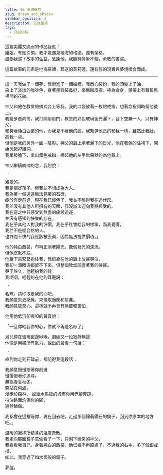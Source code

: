 ```yaml
---
title: 02 靈魂擁抱
slug: dream_and_shadow
sidebar_position: 2
description: 真誠相待
tags:
  - 真誠相待
---
```


這篇美麗又脆弱的作品謹獻：  
姐姐，有她引領，我才能遇見地海的格德，還有榮格。  
鼓勵我寫下故事的弘益，感謝他，我能夠持筆不輟，勇敢的書寫。  

這篇故事的元素是地海巫師，葬送的芙莉蓮，還有我的現實與夢境揉合而成。  

-------------
這⼀天我做了⼀個夢，我滑進了⼀個婚禮，我悉⼼裝扮，我的頭髮上了油，  
染上了淡淡的咖啡⾊，⾝著⿊⻄裝⿐挺，毫無皺⽪摺，極為合⾝，領帶上有著藍⿊相間的花紋。  

神⽗和他在教堂的儀式台上等我，我的⼝袋放著⼀枚銀戒指，想著念祝詞時幫他戴上。  
我緩步走向前，我打開那扇⾨，教堂的彩⾊玻璃窗光灑下，台下空無⼀⼈，只有神⽗，  
和⾝著純⽩⻄裝的他，⽽我見不著他的臉，我知道他長的和我⼀樣，雖然比我壯，⾼我⼀些。  
但他是我的另外一面－陰影。神⽗的肩上承著灑下的⽇光，他在我倆的注視下，開始念起祝禱詞。    
我單膝脆下，拿出銀⾊戒指，捧起他的左⼿無聲默的為他戴上。  

神⽗繼續喃喃的念，我則說：  

「  
親愛的，  
我是個好孩⼦，但我並不想成為⼤⼈。  
我為著⼀個遠遠無法⾒著的⽯碑，  
疲於奔走前進，現在我已經倦了，我並不曉得我在追什麼。  
我並沒有其他⼈所擁有的天賦，我沒辦法迎向我將經受的。  
我在這之中只感受到無盡的痛苦追逐，  
並沒有感知的快樂的存在。  
我在乎其他⼈對我的評價，我在乎社會給我的標準，⽽我覺得，  
我並不是個合格的⼈。  
也許跑不快的我應該被丟棄，因為無法提供價值。」   


他的純⽩⻄裝，布料正淌著陽光，像個發光的溪流。  
但他沉默不語。   
他蹲下來緊緊抱住我，我倚靠在他的肩上放聲哭泣，   
我卻⼀滴眼淚都留不下來，但整個教堂回盪著我的哭聲。  
哭了許久，他輕拍我的背。  
我哽咽，輕輕的在他的耳邊説：  

「  
名琮，請你取走我的⼼吧，  
我願意失去感覺，來換取適應和前進。  
我願意放棄⼼，這樣就不再會有痛苦和害怕」  
  
  
他⽤他低沉卻嘶啞的聲⾳說：  

「⼀旦你給我你的⼼，你就不再是名琮了」  

烏兒停在玻璃窗邊啾啾，劃破⼜⼀段寂靜無聲  
他像是⽤盡所有氣⼒，說出的最後⼀句話：  

「  
直到你走到⽯碑前，都記得我這段話：  
  
我願意慢慢陪著你前進  
慢慢陪著你追尋，  
無論春夏秋冬，  
驛站在何處，  
漫步於森林，
或⾞⽔⾺龍的城市你⽤⾚腳奔跑，  
柏油路⾯灼傷你的腳，  
遍體鱗傷。  
  

我都會在這裡等你，現在回去吧，走過那個鑲著鑽⽯的鏡⼦，回到你原本的地⽅吧。」  

溫暖的擁抱所蘊含的溫度逸散。  
我走向那⾯鏡⼦意偷看了⼀下，只剩下微笑的神⽗，  
我看看我⾃⼰，⾝著純⽩的⻄裝，他已經不再原處了，不過我的右⼿，多了個銀戒指，  
如此，我穿過了如⽔⾯般的鏡⼦。  
  
夢醒。  